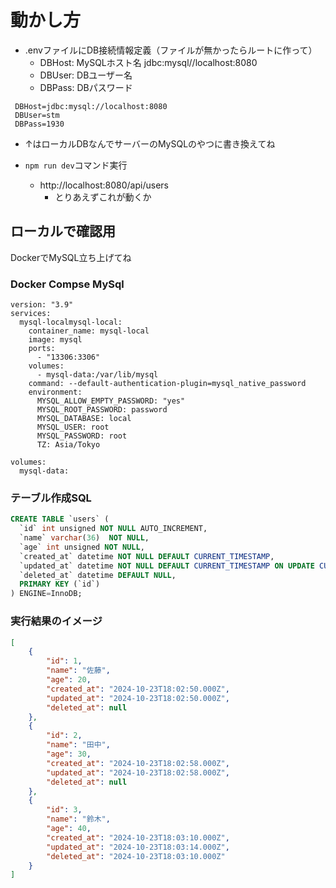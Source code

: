 # 動かし方
- .envファイルにDB接続情報定義（ファイルが無かったらルートに作って）
  - DBHost: MySQLホスト名 jdbc:mysql//localhost:8080
  - DBUser: DBユーザー名
  - DBPass: DBパスワード
 ```.env
  DBHost=jdbc:mysql://localhost:8080
  DBUser=stm
  DBPass=1930
```  
- ↑はローカルDBなんでサーバーのMySQLのやつに書き換えてね

- `npm run dev`コマンド実行
  - http://localhost:8080/api/users
    - とりあえずこれが動くか

## ローカルで確認用
DockerでMySQL立ち上げてね

### Docker Compse MySql
```docker
version: "3.9"
services:
  mysql-localmysql-local:
    container_name: mysql-local
    image: mysql
    ports:
      - "13306:3306"
    volumes:
      - mysql-data:/var/lib/mysql
    command: --default-authentication-plugin=mysql_native_password
    environment:
      MYSQL_ALLOW_EMPTY_PASSWORD: "yes"
      MYSQL_ROOT_PASSWORD: password
      MYSQL_DATABASE: local
      MYSQL_USER: root
      MYSQL_PASSWORD: root
      TZ: Asia/Tokyo

volumes:
  mysql-data:

```

### テーブル作成SQL
```sql
CREATE TABLE `users` (
  `id` int unsigned NOT NULL AUTO_INCREMENT,
  `name` varchar(36)  NOT NULL,
  `age` int unsigned NOT NULL,
  `created_at` datetime NOT NULL DEFAULT CURRENT_TIMESTAMP,
  `updated_at` datetime NOT NULL DEFAULT CURRENT_TIMESTAMP ON UPDATE CURRENT_TIMESTAMP,
  `deleted_at` datetime DEFAULT NULL,
  PRIMARY KEY (`id`)
) ENGINE=InnoDB;
```

### 実行結果のイメージ
```json
[
    {
        "id": 1,
        "name": "佐藤",
        "age": 20,
        "created_at": "2024-10-23T18:02:50.000Z",
        "updated_at": "2024-10-23T18:02:50.000Z",
        "deleted_at": null
    },
    {
        "id": 2,
        "name": "田中",
        "age": 30,
        "created_at": "2024-10-23T18:02:58.000Z",
        "updated_at": "2024-10-23T18:02:58.000Z",
        "deleted_at": null
    },
    {
        "id": 3,
        "name": "鈴木",
        "age": 40,
        "created_at": "2024-10-23T18:03:10.000Z",
        "updated_at": "2024-10-23T18:03:14.000Z",
        "deleted_at": "2024-10-23T18:03:10.000Z"
    }
]
```
